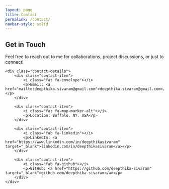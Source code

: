 ```yaml
---
layout: page
title: Contact
permalink: /contact/
navbar-style: solid
---
```


<section class="contact-container">
    <h1 class="page-title">Get in Touch</h1>
    <p class="contact-intro">Feel free to reach out to me for collaborations, project discussions, or just to connect!</p>

    <div class="contact-details">
        <div class="contact-item">
            <i class="fas fa-envelope"></i>
            <p>Email: <a href="mailto:deepthika.sivaram@gmail.com">deepthika.sivaram@gmail.com</a></p>
        </div>

        <div class="contact-item">
            <i class="fas fa-map-marker-alt"></i>
            <p>Location: Buffalo, NY, USA</p>
        </div>

        <div class="contact-item">
            <i class="fab fa-linkedin"></i>
            <p>LinkedIn: <a href="https://www.linkedin.com/in/deepthikasivaram" target="_blank">linkedin.com/in/deepthikasivaram</a></p>
        </div>

        <div class="contact-item">
            <i class="fab fa-github"></i>
            <p>GitHub: <a href="https://github.com/deepthika-sivaram" target="_blank">github.com/deepthika-sivaram</a></p>
        </div>
    </div>
</section>
